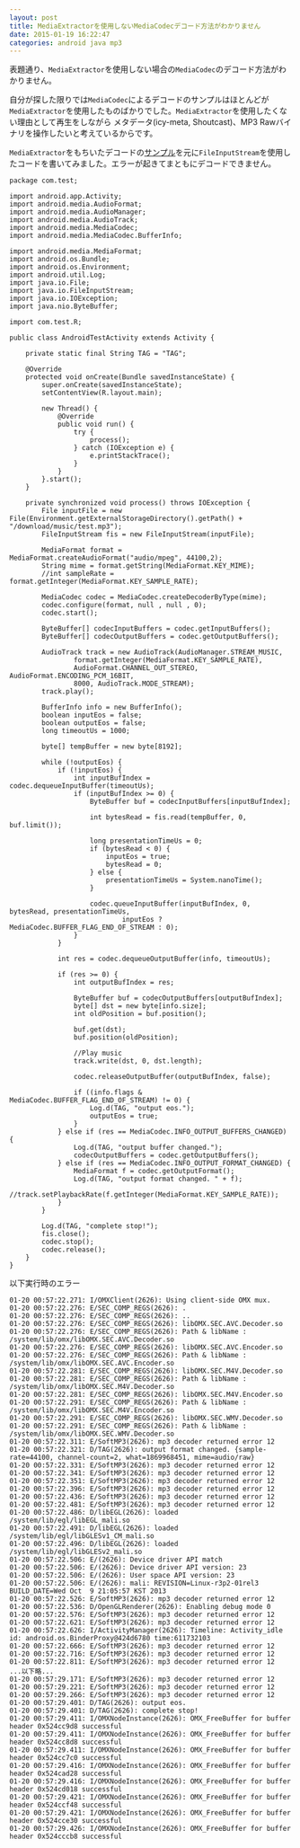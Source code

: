 ```yaml
---
layout: post
title: MediaExtractorを使用しないMediaCodecデコード方法がわかりません
date: 2015-01-19 16:22:47
categories: android java mp3
---
```

<p>表題通り、<code>MediaExtractor</code>を使用しない場合の<code>MediaCodec</code>のデコード方法がわかりません。</p>

<p>自分が探した限りでは<code>MediaCodec</code>によるデコードのサンプルはほとんどが<code>MediaExtractor</code>を使用したものばかりでした。<code>MediaExtractor</code>を使用したくない理由として再生をしながら メタデータ(icy-meta, Shoutcast)、MP3 Rawバイナリを操作したいと考えているからです。</p>

<p><code>MediaExtractor</code>をもちいたデコードの<a href="https://github.com/ytRino/MediaCodecSample/blob/a65e7b73ea299fda6d3f4ff66edc1c362986b70d/src/net/nessness/android/sample/showmycodec/MainActivity.java" rel="nofollow">サンプル</a>を元に<code>FileInputStream</code>を使用したコードを書いてみました。エラーが起きてまともにデコードできません。</p>

<pre><code>package com.test;

import android.app.Activity;
import android.media.AudioFormat;
import android.media.AudioManager;
import android.media.AudioTrack;
import android.media.MediaCodec;
import android.media.MediaCodec.BufferInfo;

import android.media.MediaFormat;
import android.os.Bundle;
import android.os.Environment;
import android.util.Log;
import java.io.File;
import java.io.FileInputStream;
import java.io.IOException;
import java.nio.ByteBuffer;

import com.test.R;

public class AndroidTestActivity extends Activity {

    private static final String TAG = "TAG";

    @Override
    protected void onCreate(Bundle savedInstanceState) {
        super.onCreate(savedInstanceState);
        setContentView(R.layout.main);

        new Thread() {
            @Override
            public void run() {
                try {
                    process();
                } catch (IOException e) {
                    e.printStackTrace();
                }
            }
        }.start();
    }

    private synchronized void process() throws IOException {
        File inputFile = new File(Environment.getExternalStorageDirectory().getPath() + "/download/music/test.mp3");
        FileInputStream fis = new FileInputStream(inputFile);        

        MediaFormat format = MediaFormat.createAudioFormat("audio/mpeg", 44100,2);
        String mime = format.getString(MediaFormat.KEY_MIME);
        //int sampleRate = format.getInteger(MediaFormat.KEY_SAMPLE_RATE);

        MediaCodec codec = MediaCodec.createDecoderByType(mime);
        codec.configure(format, null , null , 0);
        codec.start();

        ByteBuffer[] codecInputBuffers = codec.getInputBuffers();
        ByteBuffer[] codecOutputBuffers = codec.getOutputBuffers();

        AudioTrack track = new AudioTrack(AudioManager.STREAM_MUSIC,
                format.getInteger(MediaFormat.KEY_SAMPLE_RATE),
                AudioFormat.CHANNEL_OUT_STEREO, AudioFormat.ENCODING_PCM_16BIT,
                8000, AudioTrack.MODE_STREAM);
        track.play();

        BufferInfo info = new BufferInfo();
        boolean inputEos = false;
        boolean outputEos = false;
        long timeoutUs = 1000;

        byte[] tempBuffer = new byte[8192];

        while (!outputEos) {
            if (!inputEos) {
                int inputBufIndex = codec.dequeueInputBuffer(timeoutUs);
                if (inputBufIndex &gt;= 0) {
                    ByteBuffer buf = codecInputBuffers[inputBufIndex];

                    int bytesRead = fis.read(tempBuffer, 0, buf.limit());

                    long presentationTimeUs = 0;
                    if (bytesRead &lt; 0) {
                        inputEos = true;
                        bytesRead = 0;
                    } else {
                        presentationTimeUs = System.nanoTime();
                    }

                    codec.queueInputBuffer(inputBufIndex, 0, bytesRead, presentationTimeUs,
                            inputEos ? MediaCodec.BUFFER_FLAG_END_OF_STREAM : 0);
                }
            }

            int res = codec.dequeueOutputBuffer(info, timeoutUs);

            if (res &gt;= 0) {
                int outputBufIndex = res;

                ByteBuffer buf = codecOutputBuffers[outputBufIndex];
                byte[] dst = new byte[info.size];
                int oldPosition = buf.position();

                buf.get(dst);
                buf.position(oldPosition);

                //Play music
                track.write(dst, 0, dst.length);

                codec.releaseOutputBuffer(outputBufIndex, false);

                if ((info.flags &amp; MediaCodec.BUFFER_FLAG_END_OF_STREAM) != 0) {
                    Log.d(TAG, "output eos.");
                    outputEos = true;
                }
            } else if (res == MediaCodec.INFO_OUTPUT_BUFFERS_CHANGED) {
                Log.d(TAG, "output buffer changed.");
                codecOutputBuffers = codec.getOutputBuffers();
            } else if (res == MediaCodec.INFO_OUTPUT_FORMAT_CHANGED) {
                MediaFormat f = codec.getOutputFormat();
                Log.d(TAG, "output format changed. " + f);
                //track.setPlaybackRate(f.getInteger(MediaFormat.KEY_SAMPLE_RATE));
            }
        }

        Log.d(TAG, "complete stop!");
        fis.close();
        codec.stop();
        codec.release();
    }
}
</code></pre>

<p>以下実行時のエラー</p>

<pre><code>01-20 00:57:22.271: I/OMXClient(2626): Using client-side OMX mux.
01-20 00:57:22.276: E/SEC_COMP_REGS(2626): .
01-20 00:57:22.276: E/SEC_COMP_REGS(2626): ..
01-20 00:57:22.276: E/SEC_COMP_REGS(2626): libOMX.SEC.AVC.Decoder.so
01-20 00:57:22.276: E/SEC_COMP_REGS(2626): Path &amp; libName : /system/lib/omx/libOMX.SEC.AVC.Decoder.so
01-20 00:57:22.276: E/SEC_COMP_REGS(2626): libOMX.SEC.AVC.Encoder.so
01-20 00:57:22.276: E/SEC_COMP_REGS(2626): Path &amp; libName : /system/lib/omx/libOMX.SEC.AVC.Encoder.so
01-20 00:57:22.281: E/SEC_COMP_REGS(2626): libOMX.SEC.M4V.Decoder.so
01-20 00:57:22.281: E/SEC_COMP_REGS(2626): Path &amp; libName : /system/lib/omx/libOMX.SEC.M4V.Decoder.so
01-20 00:57:22.281: E/SEC_COMP_REGS(2626): libOMX.SEC.M4V.Encoder.so
01-20 00:57:22.291: E/SEC_COMP_REGS(2626): Path &amp; libName : /system/lib/omx/libOMX.SEC.M4V.Encoder.so
01-20 00:57:22.291: E/SEC_COMP_REGS(2626): libOMX.SEC.WMV.Decoder.so
01-20 00:57:22.291: E/SEC_COMP_REGS(2626): Path &amp; libName : /system/lib/omx/libOMX.SEC.WMV.Decoder.so
01-20 00:57:22.311: E/SoftMP3(2626): mp3 decoder returned error 12
01-20 00:57:22.321: D/TAG(2626): output format changed. {sample-rate=44100, channel-count=2, what=1869968451, mime=audio/raw}
01-20 00:57:22.331: E/SoftMP3(2626): mp3 decoder returned error 12
01-20 00:57:22.341: E/SoftMP3(2626): mp3 decoder returned error 12
01-20 00:57:22.351: E/SoftMP3(2626): mp3 decoder returned error 12
01-20 00:57:22.396: E/SoftMP3(2626): mp3 decoder returned error 12
01-20 00:57:22.436: E/SoftMP3(2626): mp3 decoder returned error 12
01-20 00:57:22.481: E/SoftMP3(2626): mp3 decoder returned error 12
01-20 00:57:22.486: D/libEGL(2626): loaded /system/lib/egl/libEGL_mali.so
01-20 00:57:22.491: D/libEGL(2626): loaded /system/lib/egl/libGLESv1_CM_mali.so
01-20 00:57:22.496: D/libEGL(2626): loaded /system/lib/egl/libGLESv2_mali.so
01-20 00:57:22.506: E/(2626): Device driver API match
01-20 00:57:22.506: E/(2626): Device driver API version: 23
01-20 00:57:22.506: E/(2626): User space API version: 23 
01-20 00:57:22.506: E/(2626): mali: REVISION=Linux-r3p2-01rel3 BUILD_DATE=Wed Oct  9 21:05:57 KST 2013 
01-20 00:57:22.526: E/SoftMP3(2626): mp3 decoder returned error 12
01-20 00:57:22.536: D/OpenGLRenderer(2626): Enabling debug mode 0
01-20 00:57:22.576: E/SoftMP3(2626): mp3 decoder returned error 12
01-20 00:57:22.621: E/SoftMP3(2626): mp3 decoder returned error 12
01-20 00:57:22.626: I/ActivityManager(2626): Timeline: Activity_idle id: android.os.BinderProxy@424d6780 time:611732103
01-20 00:57:22.666: E/SoftMP3(2626): mp3 decoder returned error 12
01-20 00:57:22.716: E/SoftMP3(2626): mp3 decoder returned error 12
01-20 00:57:22.811: E/SoftMP3(2626): mp3 decoder returned error 12
...以下略...
01-20 00:57:29.171: E/SoftMP3(2626): mp3 decoder returned error 12
01-20 00:57:29.221: E/SoftMP3(2626): mp3 decoder returned error 12
01-20 00:57:29.266: E/SoftMP3(2626): mp3 decoder returned error 12
01-20 00:57:29.401: D/TAG(2626): output eos.
01-20 00:57:29.401: D/TAG(2626): complete stop!
01-20 00:57:29.411: I/OMXNodeInstance(2626): OMX_FreeBuffer for buffer header 0x524cc9d8 successful
01-20 00:57:29.411: I/OMXNodeInstance(2626): OMX_FreeBuffer for buffer header 0x524cc8d8 successful
01-20 00:57:29.411: I/OMXNodeInstance(2626): OMX_FreeBuffer for buffer header 0x524cc7c0 successful
01-20 00:57:29.416: I/OMXNodeInstance(2626): OMX_FreeBuffer for buffer header 0x524cad28 successful
01-20 00:57:29.416: I/OMXNodeInstance(2626): OMX_FreeBuffer for buffer header 0x524cd018 successful
01-20 00:57:29.421: I/OMXNodeInstance(2626): OMX_FreeBuffer for buffer header 0x524ccf48 successful
01-20 00:57:29.421: I/OMXNodeInstance(2626): OMX_FreeBuffer for buffer header 0x524cce30 successful
01-20 00:57:29.426: I/OMXNodeInstance(2626): OMX_FreeBuffer for buffer header 0x524cccb8 successful
</code></pre>
